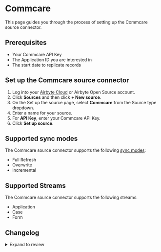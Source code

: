 # Commcare

This page guides you through the process of setting up the Commcare source connector.

## Prerequisites

- Your Commcare API Key
- The Application ID you are interested in
- The start date to replicate records

## Set up the Commcare source connector

1. Log into your [Airbyte Cloud](https://cloud.airbyte.com/workspaces) or Airbyte Open Source account.
2. Click **Sources** and then click **+ New source**.
3. On the Set up the source page, select **Commcare** from the Source type dropdown.
4. Enter a name for your source.
5. For **API Key**, enter your Commcare API Key.
6. Click **Set up source**.

## Supported sync modes

The Commcare source connector supports the following [sync modes](https://docs.airbyte.com/cloud/core-concepts#connection-sync-modes):

- Full Refresh
- Overwrite
- Incremental

## Supported Streams

The Commcare source connector supports the following streams:

- Application
- Case
- Form

## Changelog

<details>
  <summary>Expand to review</summary>

| Version | Date       | Pull Request                                             | Subject                   |
| ------- | ---------- | -------------------------------------------------------- | ------------------------- |
| 0.1.2 | 2024-06-04 | [39026](https://github.com/airbytehq/airbyte/pull/39026) | [autopull] Upgrade base image to v1.2.1 |
| 0.1.1 | 2024-05-21 | [38519](https://github.com/airbytehq/airbyte/pull/38519) | [autopull] base image + poetry + up_to_date |
| 0.1.0 | 2022-11-08 | [20220](https://github.com/airbytehq/airbyte/pull/20220) | Commcare Source Connector |

</details>